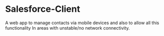 # Salesforce-Client
A web app to manage contacts via mobile devices and also to allow all this functionality In areas with unstable/no network connectivity.
